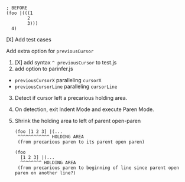 ```
; BEFORE
(foo |(((1
        2
        3)))
  4)
```

[X] Add test cases

Add extra option for `previousCursor`

1. [X] add syntax `^ previousCursor` to test.js
2. add option to parinfer.js
  - `previousCursorX`    paralleling `cursorX`
  - `previousCursorLine` paralleling `cursorLine`
3. Detect if cursor left a precarious holding area.
4. On detection, exit Indent Mode and execute Paren Mode.
5. Shrink the holding area to left of parent open-paren

    ```
    (foo [1 2 3] |(...
     ^^^^^^^^^^^^ HOLDING AREA
     (from precarious paren to its parent open paren)

    (foo
      [1 2 3] |(...
      ^^^^^^^^ HOLDING AREA
     (from precarious paren to beginning of line since parent open paren on another line?)
    ```

